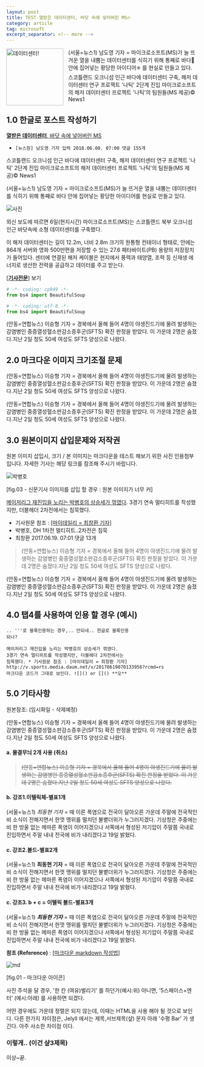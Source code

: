 ```yaml
---
layout: post
title: TEST-열받은 데이터센터, 바닷 속에 넣어버린 MS🔥
category: article
tag: microsoft
excerpt_separator: <!-- more -->
---
```

<img alt="데이터센터!" width="150" align="left" style="padding: 0px 10px 0px 0px;" src="http://news.microsoft.com/uploads/2016/01/IMG_1298-Assembly.jpg" >

(서울=뉴스1) 남도영 기자 = 마이크로소프트(MS)가 늘 뜨거운 열을 내뿜는 데이터센터를 식히기 위해 통째로 바다🌊 안에 집어넣는 황당한 아이디어✳️ 를 현실로 만들고 있다. 스코틀랜드 오크니섬 인근 바다에 데이터센터 구축, 해저 데이터센터 연구 프로젝트 '나틱' 2단계 진입 마이크로소프트의 해저 데이터센터 프로젝트 '나틱'의 팀원들(MS 제공)© News1
<!-- more -->

## 1.0 한글로 포스트 작성하기

[**열받은 데이터센터**, 바닷 속에 넣어버린 MS](http://v.media.daum.net/v/20180608070036024?rcmd=rn)  
- `[뉴스원] 남도영 기자 입력 2018.06.08. 07:00 댓글 155개`

스코틀랜드 오크니섬 인근 바다에 데이터센터 구축, 해저 데이터센터 연구 프로젝트 '나틱' 2단계 진입 마이크로소프트의 해저 데이터센터 프로젝트 '나틱'의 팀원들(MS 제공)© News1

(서울=뉴스1) 남도영 기자 = 마이크로소프트(MS)가 늘 뜨거운 열을 내뿜는 데이터센터를 식히기 위해 통째로 바다 안에 집어넣는 황당한 아이디어를 현실로 만들고 있다.

![__사진__](https://img1.daumcdn.net/thumb/R658x0.q70/?fname=https://t1.daumcdn.net/news/201806/08/NEWS1/20180608070009225tqgc.jpg)

외신 보도에 따르면 6일(현지시간) 마이크로소프트(MS)는 스코틀랜드 북부 오크니섬 인근 바닷속에 소형 데이터센터를 구축했다.

이 해저 데이터센터는 길이 12.2m, 너비 2.8m 크기의 원통형 컨테이너 형태로, 안에는 864개 서버와 영화 500만편을 저장할 수 있는 27.6 페타바이트(PB) 용량의 저장장치가 들어있다. 센터에 연결된 해저 케이블은 현지에서 풍력과 태양열, 조력 등 신재생 에너지로 생산한 전력을 공급하고 데이터를 주고 받는다.   

[[**기사전문**]](http://v.media.daum.net/v/20180608070036024?rcmd=rn) 보기

```python
# -*- coding: cp949 -*-
from bs4 import BeautifulSoup

# -*- coding: utf-8 -*-
from bs4 import BeautifulSoup
```

(안동=연합뉴스) 이승형 기자 = 경북에서 올해 들어 4명이 야생진드기에 물려 발생하는 감염병인 중증열성혈소판감소증후군(SFTS) 확진 판정을 받았다. 이 가운데 2명은 숨졌다.지난 2일 청도 50세 여성도 SFTS 양성으로 나왔다.

## 2.0 마크다운 이미지 크기조절 문제

(안동=연합뉴스) 이승형 기자 = 경북에서 올해 들어 4명이 야생진드기에 물려 발생하는 감염병인 중증열성혈소판감소증후군(SFTS) 확진 판정을 받았다. 이 가운데 2명은 숨졌다.지난 2일 청도 50세 여성도 SFTS 양성으로 나왔다.

(안동=연합뉴스) 이승형 기자 = 경북에서 올해 들어 4명이 야생진드기에 물려 발생하는 감염병인 중증열성혈소판감소증후군(SFTS) 확진 판정을 받았다. 이 가운데 2명은 숨졌다.지난 2일 청도 50세 여성도 SFTS 양성으로 나왔다.

## 3.0 원본이미지 삽입문제와 저작권

원본 이미지 삽입시, 크기 / 본 이미지는 마크다운을 테스트 해보기 위한 사진 인용첨부 입니다. 자세한 기사는 해당 링크를 참조해 주시기 바랍니다.

![__박병호__](http://img1.daumcdn.net/thumb/R658x0.q70/?fname=http://t1.daumcdn.net/news/201706/19/mydaily/20170619070132804jdtb.jpg)

[fig.03 - 신문기사 이미지를 삽입 할 경우 : 원본 이미지가 너무 커]

[메이저리그 재진입을 노리는 박병호의 상승세가 꺾였다](http://v.sports.media.daum.net/v/20170619070133956?rcmd=rs). 3경기 연속 멀티히트를 작성했지만, 더블헤더 2차전에서는 침묵했다.

* 기사원문 참조 : [[마이데일리 = 최창환 기자]](http://v.sports.media.daum.net/v/20170619070133956?rcmd=rs)
* 박병호, DH 1차전 멀티히트..2차전은 침묵
* 최창환 2017.06.19. 07:01 댓글 13개      


>(안동=연합뉴스) 이승형 기자 = 경북에서 올해 들어 4명이 야생진드기에 물려 발생하는 감염병인 중증열성혈소판감소증후군(SFTS) 확진 판정을 받았다. 이 가운데 2명은 숨졌다.지난 2일 청도 50세 여성도 SFTS 양성으로 나왔다.

(안동=연합뉴스) 이승형 기자 = 경북에서 올해 들어 4명이 야생진드기에 물려 발생하는 감염병인 중증열성혈소판감소증후군(SFTS) 확진 판정을 받았다. 이 가운데 2명은 숨졌다.지난 2일 청도 50세 여성도 SFTS 양성으로 나왔다.

## 4.0 탭4를 사용하여 인용 할 경우 (예시)     

```
.. '''로 블록인용하는 경우,.. 안되네.. 한글로 블록인용
되나?

메이저리그 재진입을 노리는 박병호의 상승세가 꺾였다.
3경기 연속 멀티히트를 작성했지만, 더블헤더 2차전에서는
침묵했다. * 기사원문 참조 : [마이데일리 = 최창환 기자]
http://v.sports.media.daum.net/v/20170619070133956?rcmd=rs
마크다운 코드가 그대로 보인다. ![]() or []() **오**
```
## 5.0 기타사항

원본참조: (임시화일 - 삭제예정)

(안동=연합뉴스) 이승형 기자 = 경북에서 올해 들어 4명이 야생진드기에 물려 발생하는 감염병인 중증열성혈소판감소증후군(SFTS) 확진 판정을 받았다. 이 가운데 2명은 숨졌다.지난 2일 청도 50세 여성도 SFTS 양성으로 나왔다.

#### a. 물결무늬 2개 사용 (취소)

>~~(안동=연합뉴스) 이승형 기자 = 경북에서 올해 들어 4명이 야생진드기에 물려 발생하는 감염병인 중증열성혈소판감소증후군(SFTS) 확진 판정을 받았다. 이 가운데 2명은 숨졌다.지난 2일 청도 50세 여성도 SFTS 양성으로 나왔다.~~

#### b. 강조1.이텔릭체-별표1개

(서울=뉴스1) *최동현 기자* = 때 이른 폭염으로 전국이 달아오른 가운데 주말에 전국적인 비 소식이 전해지면서 한껏 맹위를 떨치던 불볕더위가 누그러지겠다. 기상청은 주중에는 비 한 방울 없는 메마른 폭염이 이어지겠으나 서쪽에서 형성된 저기압이 주말쯤 국내로 진입하면서 주말 내내 전국에 비가 내리겠다고 19일 밝혔다.

#### c. 강조2.볼드-별표2개

(서울=뉴스1) **최동현 기자** = 때 이른 폭염으로 전국이 달아오른 가운데 주말에 전국적인 비 소식이 전해지면서 한껏 맹위를 떨치던 불볕더위가 누그러지겠다. 기상청은 주중에는 비 한 방울 없는 메마른 폭염이 이어지겠으나 서쪽에서 형성된 저기압이 주말쯤 국내로 진입하면서 주말 내내 전국에 비가 내리겠다고 19일 밝혔다.

#### c. 강조3. b + c = 이텔릭 볼드-별표3개

(서울=뉴스1) ***최동현 기자*** = 때 이른 폭염으로 전국이 달아오른 가운데 주말에 전국적인 비 소식이 전해지면서 한껏 맹위를 떨치던 불볕더위가 누그러지겠다. 기상청은 주중에는 비 한 방울 없는 메마른 폭염이 이어지겠으나 서쪽에서 형성된 저기압이 주말쯤 국내로 진입하면서 주말 내내 전국에 비가 내리겠다고 19일 밝혔다.

**참조 (Reference)** : [[마크다운 markdown 작성법](https://gist.github.com/ihoneymon/652be052a0727ad59601)]

![md](https://encrypted-tbn0.gstatic.com/images?q=tbn:ANd9GcQCrW1gO6FLyEOlsoJcJVMFpHF0Fu_aAfhkq8OeBxbufIG0tAyMsw)

[fig.01 - 마크다운 아이콘]

사진 주석을 달 경우, '한 칸 (여유)벌리기' 를 하던가(예시:위) 아니면, '5스페이스+엔터' (예시:아래) 를 사용하면 되겠다.

어떤 경우에도 가운데 정렬은 되지 않는데, 이때는 HTML을 사용 해야 될 것으로 보인다. 다른 한가지 차이점은, Jelyll 에서는 제목,서브제목(샾) 문자 아래 '수평 Bar' 가 생긴다. 아주 사소한 차이점 이다.

### 이렇게.. (이건 샾3제목)

이상~끝.
